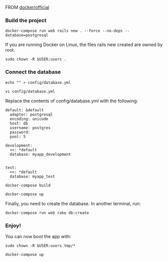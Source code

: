 FROM [docker/official](https://docs.docker.com/compose/rails/)
### Build the project

`docker-compose run web rails new . --force --no-deps --database=postgresql`

If you are running Docker on Linux, the files rails new created are owned by root.

`sudo chown -R $USER:users .`

### Connect the database

`echo "" > config/database.yml`

`vi config/database.yml`

Replace the contents of config/database.yml with the following:

```
default: &default
  adapter: postgresql
  encoding: unicode
  host: db
  username: postgres
  password:
  pool: 5

development:
  <<: *default
  database: myapp_development


test:
  <<: *default
  database: myapp_test
```

`docker-compose build`

`docker-compose up`

Finally, you need to create the database. In another terminal, run:

`docker-compose run web rake db:create`

### Enjoy!

You can now boot the app with:

`sudo chown -R $USER:users tmp/*`

`docker-compose up`

